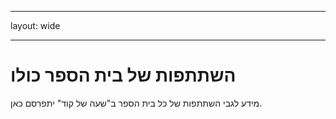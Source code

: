 * * *

layout: wide

* * *

# השתתפות של בית הספר כולו

מידע לגבי השתתפות של כל בית הספר ב"שעה של קוד" יתפרסם כאן.